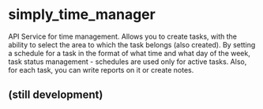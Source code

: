 # simply_time_manager
API Service for time management. 
Allows you to create tasks, with the ability to select the area to which the task belongs (also created). 
By setting a schedule for a task in the format of what time and what day of the week, task status management - schedules are used only for active tasks. 
Also, for each task, you can write reports on it or create notes.

## (still development)
